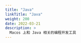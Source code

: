 ```yaml
---
title: "Java"
linkTitle: "Java"
weight: 200
date: 2022-03-21
description: >
  Macos 上和 Java 相关的编程开发工具
---
```






